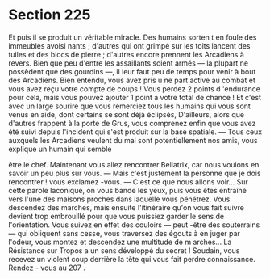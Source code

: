 # Section 225

Et puis il se produit un véritable miracle. Des humains sorten t en
foule des immeubles avoisi nants ; d'autres qui ont grimpé sur les
toits lancent des tuiles et des blocs de pierre ; d'autres encore
prennent les Arcadiens à revers. Bien que peu d'entre les
assaillants soient armés — la plupart ne possèdent que des
gourdins —, il leur faut peu de temps pour venir à bout des
Arcadiens. Bien entendu, vous avez pris u ne part active au
combat et vous avez reçu votre compte de coups ! Vous perdez 2
points d 'endurance  pour cela, mais vous pouvez ajouter 1 point
à votre total de  chance  ! Et c'est avec un large sourire que vous
remerciez tous les humains qui vous sont venus  en aide, dont
certains se sont déjà éclipsés, D'ailleurs, alors que d'autres
frappent à la porte de Grus, vous comprenez enfin que vous avez
été suivi depuis l'incident qui s'est produit sur la base spatiale.
— Tous ceux auxquels les Arcadiens veulent du mal sont
potentiellement nos amis, vous explique un humain qui semble




être le chef. Maintenant vous allez rencontrer Bellatrix, car nous
voulons en savoir un peu plus sur vous.
— Mais c'est justement la personne que je dois rencontrer ! vous
exclamez -vous.
— C'est ce que nous allons voir...
Sur cette parole laconique, on vous bande les yeux, puis vous êtes
entraîné vers l'une des maisons proches dans laquelle vous
pénétrez. Vous descendez des marches, mais ensuite l'itinéraire
qu'on vous fait suivre devient  trop embrouillé pour que vous
puissiez garder le sens de l'orientation. Vous suivez en effet des
couloirs — peut -être des souterrains — qui obliquent sans cesse,
vous traversez des égouts à en juger par l'odeur, vous montez et
descendez une multitude de m arches... La Résistance sur Tropos
a un sens développé du secret ! Soudain, vous recevez un violent
coup derrière la tête qui vous fait perdre connaissance. Rendez -
vous au 207 .